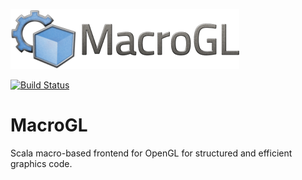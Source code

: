<img src='macrogl-title-96.png'></img>

[![Build Status](https://ci.storm-enroute.com:8080/job/public-macrogl/badge/icon)](https://ci.storm-enroute.com:8080/job/public-macrogl/)


MacroGL
=======

Scala macro-based frontend for OpenGL for structured and efficient graphics code.



